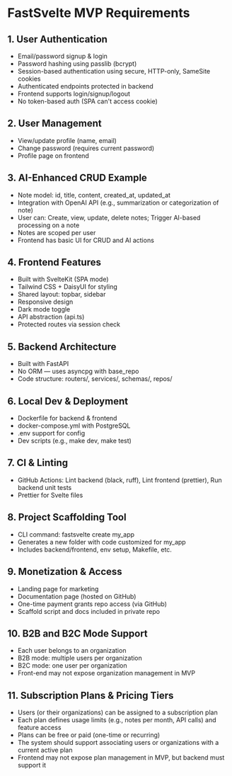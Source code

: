 # FastSvelte MVP Requirements

## 1. User Authentication

- Email/password signup & login
- Password hashing using passlib (bcrypt)
- Session-based authentication using secure, HTTP-only, SameSite cookies
- Authenticated endpoints protected in backend
- Frontend supports login/signup/logout
- No token-based auth (SPA can't access cookie)

## 2. User Management

- View/update profile (name, email)
- Change password (requires current password)
- Profile page on frontend

## 3. AI-Enhanced CRUD Example

- Note model: id, title, content, created_at, updated_at
- Integration with OpenAI API (e.g., summarization or categorization of note)
- User can: Create, view, update, delete notes; Trigger AI-based processing on a note
- Notes are scoped per user
- Frontend has basic UI for CRUD and AI actions

## 4. Frontend Features

- Built with SvelteKit (SPA mode)
- Tailwind CSS + DaisyUI for styling
- Shared layout: topbar, sidebar
- Responsive design
- Dark mode toggle
- API abstraction (api.ts)
- Protected routes via session check

## 5. Backend Architecture

- Built with FastAPI
- No ORM — uses asyncpg with base_repo
- Code structure: routers/, services/, schemas/, repos/

## 6. Local Dev & Deployment

- Dockerfile for backend & frontend
- docker-compose.yml with PostgreSQL
- .env support for config
- Dev scripts (e.g., make dev, make test)

## 7. CI & Linting

- GitHub Actions: Lint backend (black, ruff), Lint frontend (prettier), Run backend unit tests
- Prettier for Svelte files

## 8. Project Scaffolding Tool

- CLI command: fastsvelte create my_app
- Generates a new folder with code customized for my_app
- Includes backend/frontend, env setup, Makefile, etc.

## 9. Monetization & Access

- Landing page for marketing
- Documentation page (hosted on GitHub)
- One-time payment grants repo access (via GitHub)
- Scaffold script and docs included in private repo

## 10. B2B and B2C Mode Support

- Each user belongs to an organization
- B2B mode: multiple users per organization
- B2C mode: one user per organization
- Front-end may not expose organization management in MVP

## 11. Subscription Plans & Pricing Tiers

- Users (or their organizations) can be assigned to a subscription plan
- Each plan defines usage limits (e.g., notes per month, API calls) and feature access
- Plans can be free or paid (one-time or recurring)
- The system should support associating users or organizations with a current active plan
- Frontend may not expose plan management in MVP, but backend must support it